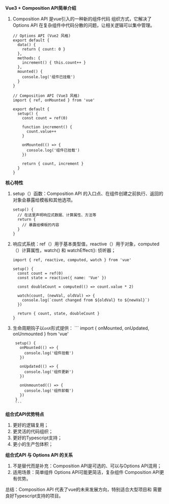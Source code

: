 **Vue3 + Composition API简单介绍**

1. Composition API 是vue引入的一种新的组件代码 组织方式，它解决了Options API 在复杂组件中代码分散的问题，让相关逻辑可以集中管理。
    ```
    // Options API (Vue2 风格)
    export default {
      data() {
        return { count: 0 }
      },
      methods: {
        increment() { this.count++ }
      },
      mounted() {
        console.log('组件已挂载')
      }
    }
    
    // Composition API (Vue3 风格)
    import { ref, onMounted } from 'vue'
    
    export default {
      setup() {
        const count = ref(0)
        
        function increment() {
          count.value++
        }
        
        onMounted(() => {
          console.log('组件已挂载')
        })
        
        return { count, increment }
      }
    }
    ```

**核心特性**
1. setup（）函数：Composition API 的入口点、在组件创建之前执行、返回的对象会暴露给模板和其他选项。
    ```
    setup() {
      // 在这里声明响应式数据、计算属性、方法等
      return {
        // 暴露给模板的内容
      }
    }
    ```
2. 响应式系统：ref（）用于基本类型值，reactive（）用于对象，computed（）计算属性，watch() 和 watchEffect(): 侦听器；
    ```
    import { ref, reactive, computed, watch } from 'vue'
    
    setup() {
      const count = ref(0)
      const state = reactive({ name: 'Vue' })
      
      const doubleCount = computed(() => count.value * 2)
      
      watch(count, (newVal, oldVal) => {
        console.log(`count changed from ${oldVal} to ${newVal}`)
      })
      
      return { count, state, doubleCount }
    }
    ```
3. 生命周期钩子以`onX`形式提供：
        ```
        import { onMounted, onUpdated, onUnmounted } from 'vue'
        
        setup() {
          onMounted(() => {
            console.log('组件挂载')
          })
          
          onUpdated(() => {
            console.log('组件更新')
          })
          
          onUnmounted(() => {
            console.log('组件卸载')
          })
        }
        ```

**组合式API优势特点**
1. 更好的逻辑复用；
2. 更灵活的代码组织；
3. 更好的Typescript支持；
4. 更小的生产包体积；


**组合式API 与 Options API 的关系**
1. 不是替代而是补充：Composition API是可选的、可以与Options API混用；
2. 适用场景：简单组件 Options API可能更简洁，复杂组件 Composition API更有优势。

总结：Composition API 代表了vue的未来发展方向，特别适合大型项目和 需要良好Typescript支持的项目。










